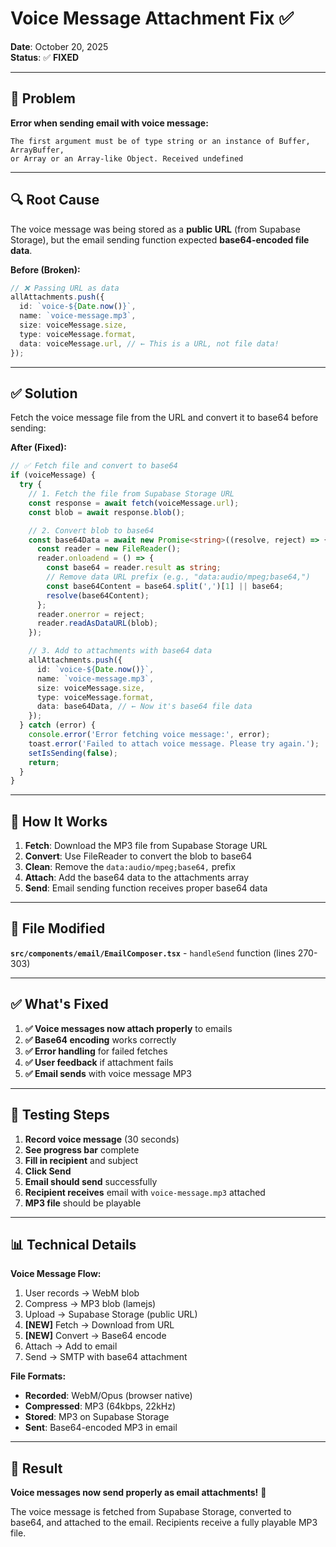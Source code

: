 # Voice Message Attachment Fix ✅

**Date**: October 20, 2025  
**Status**: ✅ **FIXED**

---

## 🐛 Problem

**Error when sending email with voice message:**

```
The first argument must be of type string or an instance of Buffer, ArrayBuffer,
or Array or an Array-like Object. Received undefined
```

---

## 🔍 Root Cause

The voice message was being stored as a **public URL** (from Supabase Storage), but the email sending function expected **base64-encoded file data**.

**Before (Broken):**

```typescript
// ❌ Passing URL as data
allAttachments.push({
  id: `voice-${Date.now()}`,
  name: `voice-message.mp3`,
  size: voiceMessage.size,
  type: voiceMessage.format,
  data: voiceMessage.url, // ← This is a URL, not file data!
});
```

---

## ✅ Solution

Fetch the voice message file from the URL and convert it to base64 before sending:

**After (Fixed):**

```typescript
// ✅ Fetch file and convert to base64
if (voiceMessage) {
  try {
    // 1. Fetch the file from Supabase Storage URL
    const response = await fetch(voiceMessage.url);
    const blob = await response.blob();

    // 2. Convert blob to base64
    const base64Data = await new Promise<string>((resolve, reject) => {
      const reader = new FileReader();
      reader.onloadend = () => {
        const base64 = reader.result as string;
        // Remove data URL prefix (e.g., "data:audio/mpeg;base64,")
        const base64Content = base64.split(',')[1] || base64;
        resolve(base64Content);
      };
      reader.onerror = reject;
      reader.readAsDataURL(blob);
    });

    // 3. Add to attachments with base64 data
    allAttachments.push({
      id: `voice-${Date.now()}`,
      name: `voice-message.mp3`,
      size: voiceMessage.size,
      type: voiceMessage.format,
      data: base64Data, // ← Now it's base64 file data
    });
  } catch (error) {
    console.error('Error fetching voice message:', error);
    toast.error('Failed to attach voice message. Please try again.');
    setIsSending(false);
    return;
  }
}
```

---

## 🔧 How It Works

1. **Fetch**: Download the MP3 file from Supabase Storage URL
2. **Convert**: Use FileReader to convert the blob to base64
3. **Clean**: Remove the `data:audio/mpeg;base64,` prefix
4. **Attach**: Add the base64 data to the attachments array
5. **Send**: Email sending function receives proper base64 data

---

## 🎯 File Modified

**`src/components/email/EmailComposer.tsx`** - `handleSend` function (lines 270-303)

---

## ✅ What's Fixed

1. **✅ Voice messages now attach properly** to emails
2. **✅ Base64 encoding** works correctly
3. **✅ Error handling** for failed fetches
4. **✅ User feedback** if attachment fails
5. **✅ Email sends** with voice message MP3

---

## 🧪 Testing Steps

1. **Record voice message** (30 seconds)
2. **See progress bar** complete
3. **Fill in recipient** and subject
4. **Click Send**
5. **Email should send** successfully
6. **Recipient receives** email with `voice-message.mp3` attached
7. **MP3 file** should be playable

---

## 📊 Technical Details

**Voice Message Flow:**

1. User records → WebM blob
2. Compress → MP3 blob (lamejs)
3. Upload → Supabase Storage (public URL)
4. **[NEW]** Fetch → Download from URL
5. **[NEW]** Convert → Base64 encode
6. Attach → Add to email
7. Send → SMTP with base64 attachment

**File Formats:**

- **Recorded**: WebM/Opus (browser native)
- **Compressed**: MP3 (64kbps, 22kHz)
- **Stored**: MP3 on Supabase Storage
- **Sent**: Base64-encoded MP3 in email

---

## 🚀 Result

**Voice messages now send properly as email attachments!** 🎉

The voice message is fetched from Supabase Storage, converted to base64, and attached to the email. Recipients receive a fully playable MP3 file.


